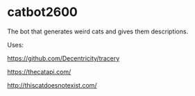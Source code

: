 # catbot2600
The bot that generates weird cats and gives them descriptions. 

Uses: 

https://github.com/Decentricity/tracery

https://thecatapi.com/

http://thiscatdoesnotexist.com/
